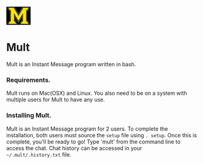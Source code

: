 ![Mult Logo](docs/multlogo.png "Mult")
  
# Mult
Mult is an Instant Message program written in bash.

### Requirements.
Mult runs on Mac(OSX) and Linux. You also need to be on a 
system with multiple users for Mult to have any use.

### Installing Mult.
Mult is an Instant Message program for 2 users. To complete
the installation, both users must source the `setup` file
using `. setup`. Once this is complete, you'll be ready to
go! Type 'mult' from the command line to access the chat.
Chat history can be accessed in your `~/.mult/.history.txt`
file.
